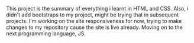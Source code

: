 This project is the summary of everything i learnt in HTML and CSS. Also, i didn't add bootstraps to my project, might be trying that in subsequent projects. 
I'm working on the site responsiveness for now, trying to make changes to my repository cause the site is live already.
Moving on to the next programming language, JS.
